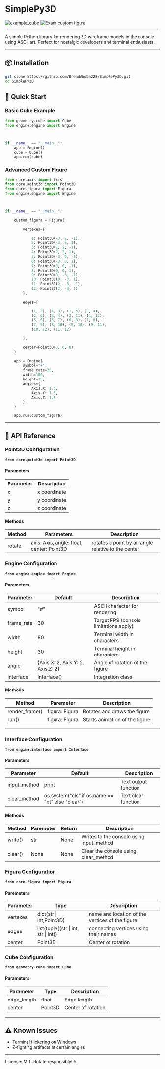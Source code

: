 # SimplePy3D 
![example_cube](https://github.com/BreadAboba228/SimplePy3D/blob/master/docs/example_cube.gif)
![Exam custom figura](https://github.com/BreadAboba228/SimplePy3D/blob/master/docs/exam_custom_figura.png)


---

A simple Python library for rendering 3D wireframe models in the console using ASCII art. Perfect for nostalgic developers and terminal enthusiasts.

---

## 📦 Installation

```bash
git clone https://github.com/BreadAboba228/SimplePy3D.git
cd SimplePy3D
```
## 🚀 Quick Start

### Basic Cube Example
```python
from geometry.cube import Cube
from engine.engine import Engine

  

if __name__ == "__main__":
    app = Engine()
    сube = Cube()
    app.run(сube)
```
### Advanced Custom Figure
```python
from core.axis import Axis
from core.point3d import Point3D
from core.figura import Figura
from engine.engine import Engine

  

if __name__ == "__main__":

    custom_figura = Figura(

        vertexes={
        
            1: Point3D(-3, 2, -1),
            2: Point3D(-3, 2, 1),
            3: Point3D(2, 2, -1),
            4: Point3D(2, 2, 1),
            5: Point3D(-3, 0, -1),
            6: Point3D(-3, 0, 1),
            7: Point3D(0, 0, -1),
            8: Point3D(0, 0, 1),
            9: Point3D(0, -3, -1),
            10: Point3D(0, -3, 1),
            11: Point3D(2, -3, -1),
            12: Point3D(2, -3, 1)
        },

        edges=[

            (1, 2), (1, 3), (1, 5), (2, 4),
            (2, 6), (3, 4), (3, 11), (4, 12),
            (5, 6), (5, 7), (6, 8), (7, 8),
            (7, 9), (8, 10), (9, 10), (9, 11),
            (10, 12), (11, 12)

        ],
        
        center=Point3D(0, 0, 0)
    )

    app = Engine(
        symbol="+",
        frame_rate=25,
        width=100,
        height=35,
        angles={
            Axis.X: 1.5,
            Axis.Y: 1.5,
            Axis.Z: 1.5
        }
    )

    app.run(custom_figura)
```

---

## 🔧 API Reference
### Point3D Configuration
**`from core.point3d import Point3D`**
#### Parameters

| Parameter | Description  |
| --------- | ------------ |
| x         | x coordinate |
| y         | y coordinate |
| z         | z coordinate |
#### Methods

| Method | Parameters                                | Description                                        |
| ------ | ----------------------------------------- | -------------------------------------------------- |
| rotate | axis: Axis, angle: float, center: Point3D | rotates a point by an angle relative to the center |

### Engine Configuration
**`from engine.engine import Engine`**
#### Paremeters

| Parameter  | Default                           | Description                            |
| ---------- | --------------------------------- | -------------------------------------- |
| symbol     | "#"                               | ASCII character for rendering          |
| frame_rate | 30                                | Target FPS (console limitations apply) |
| width      | 80                                | Terminal width in characters           |
| height     | 30                                | Terminal height in characters          |
| angle      | {Axis.X: 2, Axis.Y: 2, Axis.Z: 2} | Angle of rotation of the figure        |
| interface  | Interface()                       | Integration class                      |
#### Methods

| Method         | Paremeter      | Description                    |
| -------------- | -------------- | ------------------------------ |
| render_frame() | figura: Figura | Rotates and draws the figure   |
| run()          | figura: Figura | Starts animation of the figure |


---

### Interface Configuration
**`from engine.interface import Interface`**
#### Parameters

| Parameter    | Default                                          | Description          |
| ------------ | ------------------------------------------------ | -------------------- |
| input_method | print                                            | Text output function |
| clear_method | os.system("cls" if os.name == "nt" else "clear") | Text clear function  |
#### Methods

| Method  | Paremeter | Return | Description                              |
| ------- | --------- | ------ | ---------------------------------------- |
| write() | str       | None   | Writes to the console using input_method |
| clear() | None      | None   | Clear the console using clear_method     |

### Figura Configuration
**`from core.figura import Figura`**
#### Paremeters

| Parameter | Type                                 | Description                                     |
| --------- | ------------------------------------ | ----------------------------------------------- |
| vertexes  | dict(str \| int,Point3D)             | name and location of the vertices of the figure |
| edges     | list(tuple((str \| int, str \| int)) | connecting vertices using their names           |
| center    | Point3D                              | Center of rotation                              |
### Cube Configuration 
**`from geometry.cube import Cube`**
#### Parameters

| Parameter   | Type    | Description        |
| ----------- | ------- | ------------------ |
| edge_length | float   | Edge length        |
| center      | Point3D | Center of rotation |


---

## ⚠️ Known Issues
- Terminal flickering on Windows 
- Z-fighting artifacts at certain angles

---

License: MIT. Rotate responsibly! 🌀
